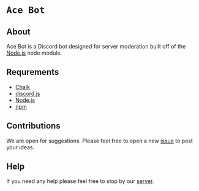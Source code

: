 # `Ace Bot`

## About
Ace Bot is a Discord bot designed for server moderation built off of the [Node.js] node module.

## Requrements
* [Chalk]
* [discord.js]
* [Node.js]
* [npm]

## Contributions
We are open for suggestions. Please feel free to open a new [issue] to post your ideas.

## Help
If you need any help please feel free to stop by our [server].

[//]: # (Variables)
[chalk]: <http://www.npmjs.com/package/chalk> (Chalk)
[discord.js]: <https://discord.js.org/#/> (discord.js)
[issue]: <http://github.com/Aceheliflyer/Ace-Bot/issues> (Issues)
[logo]: <http://en.gravatar.com/userimage/97665237/80339c445f02e004c2a89c8726a0a58f.png> (Ace Bot)
[node.js]: <http://nodejs.org> (Node.js)
[npm]: <https://www.npmjs.com/> (npm)
[server]: <http://discord.gg/Th2pPzn> (Aceheliflyer's Official Discord Server)